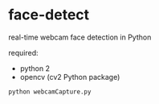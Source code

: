# face-detect
real-time webcam face detection in Python

required:
  - python 2
  - opencv (cv2 Python package)
  
```
python webcamCapture.py
```
